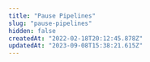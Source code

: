 ```yaml
---
title: "Pause Pipelines"
slug: "pause-pipelines"
hidden: false
createdAt: "2022-02-18T20:12:45.878Z"
updatedAt: "2023-09-08T15:38:21.615Z"
---
```

